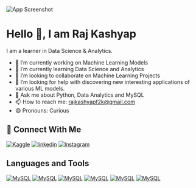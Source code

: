 
![App Screenshot](https://user-images.githubusercontent.com/131454111/235517083-0817b054-8b21-421c-ac82-854c2b06c42f.jpg)


# Hello 👋, I am Raj Kashyap

I am a learner in Data Science & Analytics.

- 🔭 I’m currently working on Machine Learning Models
- 🌱 I’m currently learning Data Science and Analytics
- 👯 I’m looking to collaborate on Machine Learning Projects
- 🤔 I’m looking for help with discovering new interesting applications of various ML models.
- 💬 Ask me about Python, Data Analytics and MySQL
- 📫 How to reach me: rajkashyapf2k@gmail.com
- 😄 Pronouns: Curious
## 🔗 Connect With Me

[![Kaggle](https://img.shields.io/badge/Kaggle-20BEFF.svg?style=for-the-badge&logo=Kaggle&logoColor=white)](https://www.kaggle.com/rajkashyapdx3)
[![linkedin](https://img.shields.io/badge/linkedin-0A66C2?style=for-the-badge&logo=linkedin&logoColor=white)](https://www.linkedin.com/in/raj-kashyap-6617b0146/)
[![Instagram](https://img.shields.io/badge/Instagram-E4405F.svg?style=for-the-badge&logo=Instagram&logoColor=white)](https://www.instagram.com/raj.kashyap.125/)

## Languages and Tools

[![MySQL](https://img.shields.io/badge/MySQL-4479A1.svg?style=for-the-badge&logo=MySQL&logoColor=white)]()
[![MySQL](https://img.shields.io/badge/Keras-D00000.svg?style=for-the-badge&logo=Keras&logoColor=white)]()
[![MySQL](https://img.shields.io/badge/Python-3776AB.svg?style=for-the-badge&logo=Python&logoColor=white)]()
[![MySQL](https://img.shields.io/badge/pandas-150458.svg?style=for-the-badge&logo=pandas&logoColor=white)]()
[![MySQL](https://img.shields.io/badge/NumPy-013243.svg?style=for-the-badge&logo=NumPy&logoColor=white)]()
[![MySQL](https://img.shields.io/badge/Microsoft%20Excel-217346.svg?style=for-the-badge&logo=Microsoft-Excel&logoColor=white)]()
